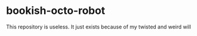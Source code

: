 # bookish-octo-robot
This repository is useless. It just exists because of my twisted and weird will
